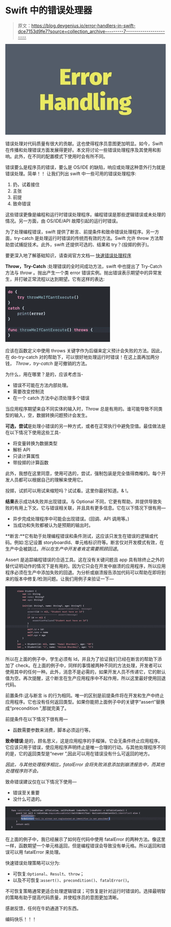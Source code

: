 # Swift 中的错误处理器

> 原文：<https://blog.devgenius.io/error-handlers-in-swift-dce7153d9fe7?source=collection_archive---------7----------------------->

![](img/a0cb7def9dc6f7638bfb1f506b10a02e.png)

错误处理对代码质量有很大的贡献。这也使得程序员意图更加明显。如今，Swift 在传播和处理错误方面发展得更好。本文将讨论一些错误处理程序及其使用和影响。此外，在不同的配置模式下使用时会有所不同。

错误要么是程序员的错误，要么是 OS/IDE 的缺陷，响应或处理这种意外行为就是错误处理。简单！！
让我们列出 swift 中一些可用的错误处理程序:

1.  扔，试着接住
2.  主张
3.  前提
4.  致命错误

这些错误更像是编程和运行时错误处理程序。编程错误是那些逻辑错误或未处理的情况。另一方面，由 OS/IDE/API 故障引起的运行时错误。

为了处理编程错误，swift 提供了断言、前提条件和致命错误处理程序。另一方面，try-catch 是处理运行时错误的传统而有效的方法。Swift 允许 throw 方法帮助尝试捕捉技术。此外，swift 还提供可选的<t>、结果<t>和 try？(投掷的例子)。</t></t>

要更深入地了解基础知识，请查阅官方文档— [快速错误处理程序](https://docs.swift.org/swift-book/LanguageGuide/ErrorHandling.html)

**Throw，Try-Catch** :处理错误的全时间成功方法，swift 中也提出了 Try-Catch 方法与 *throw* 。抛出产生一个类 error 错误实例。抛出错误表示期望中的异常发生，并打破正常流程以达到期望。它有这样的表达:

![](img/6f93a62fc72a2a96ed196dfe20cd5f08.png)

应该在函数定义中使用 throws 关键字作为后缀来定义预计会失败的方法。因此，在 do-try-catch 对的帮助下，可以很好地处理运行时错误！在这上面再加两分钱， *Throw，try-catch* 是可撤销的方法。

为什么，用在哪里？是的，应该考虑当-

*   错误不可能在方法内部处理。
*   需要改变控制流
*   在一个 catch 方法中必须处理多个错误

当应用程序期望来自不同实体的输入时，Throw 总是有用的。谁可能导致不同类型的输入，空，数据转换问题预计会发生。

**可选，尝试**是处理小错误的另一种方式，或者在正常执行中避免空值。最佳做法是在以下情况下使用这些工具-

*   将变量转换为数据类型
*   解析 API
*   只读计算属性
*   带投掷的计算函数

此外，我想在这里同意，使用可选的，尝试，强制包装是完全值得商榷的。每个开发人员都可以根据自己的理解来使用它。

投掷，试抓可以用试来缩短吗？试试看。这里你最好知道。& !。

**结果**表示成功&失败并出现错误。与 Optional 不同，它更有帮助，并提供导致失败的有用上下文。它与错误相关联，并且具有更多信息。它在以下情况下很有用—

*   异步完成处理程序中可能会出现错误。(回调、API 调用等。)
*   当成功和失败都被认为是预期的输出时。

**断言:**它有助于处理编程错误和条件测试，这应该只发生在错误的逻辑或代码。例如:忘记设置 storyboardId、单元格标识符等。断言仅对开发模式有效，在生产中会被跳过。*所以在生产中开发者肯定需要照顾回退*。

Assert 是追踪编程错误的合适工具。这在没有关键问题且 app 具有除终止之外的替代证明动作的情况下是有用的。因为它只会在开发中崩溃的应用程序，所以应用程序必须在生产中添加失败的回退。为分析或崩溃报告添加代码可以帮助在即将到来的版本中修复/检测问题。让我们用例子来验证一下—

![](img/df2ddac18cd6f4fc693197955551fc65.png)

所以在上面的例子中，学生必须有 Id，并且为了验证我们已经在断言的帮助下添加了 check。在上面的例子中，同样的事情被两种不同的方法处理，开发者可以使用其中的任何一种。此外，消息不是必需的，如果开发人员不传递它，它的默认值为空。再次提醒，这个断言在生产应用程序中不起作用，所以这里最好使用回退代码。

前置条件:这与断言 is 的行为相同。唯一的区别是前提条件将在开发和生产中终止应用程序。它也没有任何返回类型。如果你能把上面例子中的关键字“assert”替换成“precondition ”,那就完美了。

前提条件在以下情况下很有用—

*   函数需要参数来消费，脚本必须运行等。

**致命错误**:是的，顾名思义，这是应用程序的手榴弹。它会无条件终止应用程序。它应该只用于错误，使应用程序声明终止是唯一合理的行动。与其他处理程序不同的是，它的返回类型是“never ”,因此可以用在错误没有什么可返回的地方。

*因此，与其他处理程序相比，fatalError 会将失败消息添加到崩溃报告中，而其他处理程序则不会。*

致命错误建议仅在以下情况下使用—

*   错误至关重要
*   没什么可退的。

![](img/dca513f8c2596f5ffd9eb2bdb86f4c53.png)

在上面的例子中，我已经展示了如何在代码中使用 fatalError 的两种方法。像这里一样，函数期望一个单元格返回，但是编程错误会导致没有单元格。所以返回和错误可以用 fatalError 来处理。

快速错误处理策略可以分为:

*   可恢复:`Optional`、`Result`、`throw`；
*   以及不可恢复:`assert()`、`precondition()`、`fatalError()`。

不可恢复策略通常更适合处理逻辑错误；可恢复是针对运行时错误的。选择最明智的策略有助于提高代码质量，并使程序员的意图更加清晰。

感谢反馈，任何在牛奶通道下的东西。

编码快乐！！！